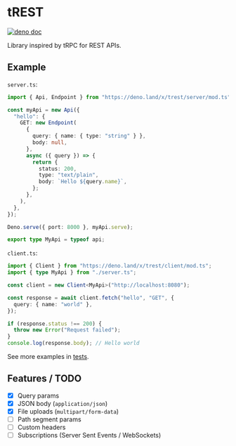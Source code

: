 # tREST

[![deno doc](https://doc.deno.land/badge.svg)](https://deno.land/x/trest/mod.ts)

Library inspired by tRPC for REST APIs.

## Example

`server.ts`:

```ts
import { Api, Endpoint } from "https://deno.land/x/trest/server/mod.ts";

const myApi = new Api({
  "hello": {
    GET: new Endpoint(
      {
        query: { name: { type: "string" } },
        body: null,
      },
      async ({ query }) => {
        return {
          status: 200,
          type: "text/plain",
          body: `Hello ${query.name}`,
        };
      },
    ),
  },
});

Deno.serve({ port: 8000 }, myApi.serve);

export type MyApi = typeof api;
```

`client.ts`:

```ts
import { Client } from "https://deno.land/x/trest/client/mod.ts";
import { type MyApi } from "./server.ts";

const client = new Client<MyApi>("http://localhost:8080");

const response = await client.fetch("hello", "GET", {
  query: { name: "world" },
});

if (response.status !== 200) {
  throw new Error("Request failed");
}
console.log(response.body); // Hello world
```

See more examples in [tests](./mod.test.ts).

## Features / TODO

- [x] Query params
- [x] JSON body (`application/json`)
- [x] File uploads (`multipart/form-data`)
- [ ] Path segment params
- [ ] Custom headers
- [ ] Subscriptions (Server Sent Events / WebSockets)
